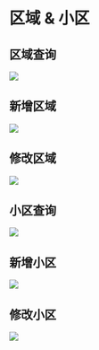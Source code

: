 # 区域 & 小区

## 区域查询

![](http://static.toughcloud.net/toughsms/tc_20181130130921_10.png)


## 新增区域

![](http://static.toughcloud.net/toughsms/tc_20181130131025_11.png)

## 修改区域

![](http://static.toughcloud.net/toughsms/tc_20181130131116_12.png)

## 小区查询

![](http://static.toughcloud.net/toughsms/tc_20181130131201_13.png)

## 新增小区

![](http://static.toughcloud.net/toughsms/tc_20181130131255_14.png)

## 修改小区

![](http://static.toughcloud.net/toughsms/tc_20181130131334_15.png)